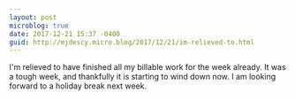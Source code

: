 ```yaml
---
layout: post
microblog: true
date: 2017-12-21 15:37 -0400
guid: http://mjdescy.micro.blog/2017/12/21/im-relieved-to.html
---
```

I'm relieved to have finished all my billable work for the week already. It was a tough week, and thankfully it is starting to wind down now. I am looking forward to a holiday break next week.
